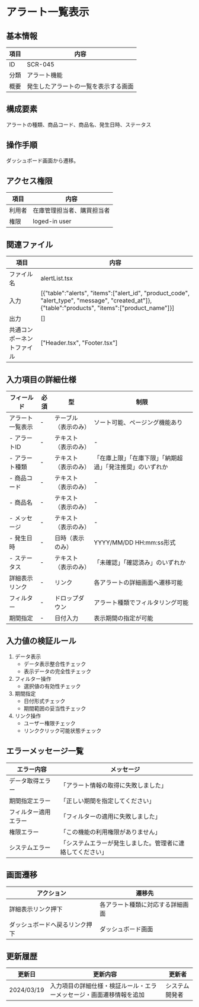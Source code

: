 # アラート一覧表示

## 基本情報
| 項目 | 内容 |
|------|------|
| ID | SCR-045 |
| 分類 | アラート機能 |
| 概要 | 発生したアラートの一覧を表示する画面 |

## 構成要素
アラートの種類、商品コード、商品名、発生日時、ステータス

## 操作手順
ダッシュボード画面から遷移。

## アクセス権限
| 項目 | 内容 |
|------|------|
| 利用者 | 在庫管理担当者、購買担当者 |
| 権限 | loged-in user |

## 関連ファイル
| 項目 | 内容 |
|------|------|
| ファイル名 | alertList.tsx |
| 入力 | [{\"table\":\"alerts\", \"items\":[\"alert_id\", \"product_code\", \"alert_type\", \"message\", \"created_at\"]}, {\"table\":\"products\", \"items\":[\"product_name\"]}] |
| 出力 | [] |
| 共通コンポーネントファイル | [\"Header.tsx\", \"Footer.tsx\"] |

## 入力項目の詳細仕様
| フィールド | 必須 | 型 | 制限 |
|------------|------|-----|------|
| アラート一覧表示 | - | テーブル（表示のみ） | ソート可能、ページング機能あり |
| - アラートID | - | テキスト（表示のみ） | - |
| - アラート種類 | - | テキスト（表示のみ） | 「在庫上限」「在庫下限」「納期超過」「発注推奨」のいずれか |
| - 商品コード | - | テキスト（表示のみ） | - |
| - 商品名 | - | テキスト（表示のみ） | - |
| - メッセージ | - | テキスト（表示のみ） | - |
| - 発生日時 | - | 日時（表示のみ） | YYYY/MM/DD HH:mm:ss形式 |
| - ステータス | - | テキスト（表示のみ） | 「未確認」「確認済み」のいずれか |
| 詳細表示リンク | - | リンク | 各アラートの詳細画面へ遷移可能 |
| フィルター | - | ドロップダウン | アラート種類でフィルタリング可能 |
| 期間指定 | - | 日付入力 | 表示期間の指定が可能 |

## 入力値の検証ルール
1. データ表示
   - データ表示整合性チェック
   - 表示データの完全性チェック
2. フィルター操作
   - 選択値の有効性チェック
3. 期間指定
   - 日付形式チェック
   - 期間範囲の妥当性チェック
4. リンク操作
   - ユーザー権限チェック
   - リンククリック可能状態チェック

## エラーメッセージ一覧
| エラー内容 | メッセージ |
|------------|------------|
| データ取得エラー | 「アラート情報の取得に失敗しました」 |
| 期間指定エラー | 「正しい期間を指定してください」 |
| フィルター適用エラー | 「フィルターの適用に失敗しました」 |
| 権限エラー | 「この機能の利用権限がありません」 |
| システムエラー | 「システムエラーが発生しました。管理者に連絡してください」 |

## 画面遷移
| アクション | 遷移先 |
|------------|--------|
| 詳細表示リンク押下 | 各アラート種類に対応する詳細画面 |
| ダッシュボードへ戻るリンク押下 | ダッシュボード画面 |

## 更新履歴
| 更新日 | 更新内容 | 更新者 |
|--------|----------|--------|
| 2024/03/19 | 入力項目の詳細仕様・検証ルール・エラーメッセージ・画面遷移情報を追加 | システム開発者 |
